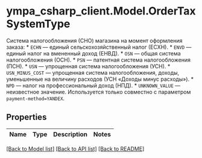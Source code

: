 # ympa_csharp_client.Model.OrderTaxSystemType
Система налогообложения (СНО) магазина на момент оформления заказа:  * `ECHN` — единый сельскохозяйственный налог (ЕСХН).  * `ENVD` — единый налог на вмененный доход (ЕНВД).  * `OSN` — общая система налогообложения (ОСН).  * `PSN` — патентная система налогообложения (ПСН).  * `USN` — упрощенная система налогообложения (УСН).  * `USN_MINUS_COST` — упрощенная система налогообложения, доходы, уменьшенные на величину расходов (УСН «Доходы минус расходы»).  * `NPD` — налог на профессиональный доход (НПД).  * `UNKNOWN_VALUE` — неизвестное значение. Используется только совместно с параметром `payment-method=YANDEX`. 

## Properties

Name | Type | Description | Notes
------------ | ------------- | ------------- | -------------

[[Back to Model list]](../README.md#documentation-for-models) [[Back to API list]](../README.md#documentation-for-api-endpoints) [[Back to README]](../README.md)

